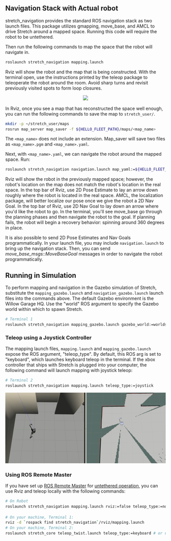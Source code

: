 ## Navigation Stack with Actual robot

stretch_navigation provides the standard ROS navigation stack as two launch files. This package utilizes gmapping, move_base, and AMCL to drive Stretch around a mapped space. Running this code will require the robot to be untethered.


Then run the following commands to map the space that the robot will navigate in.
```bash
roslaunch stretch_navigation mapping.launch
```
Rviz will show the robot and the map that is being constructed. With the terminal open, use the instructions printed by the teleop package to teleoperate the robot around the room. Avoid sharp turns and revisit previously visited spots to form loop closures.

<p align="center">
  <img src="https://raw.githubusercontent.com/hello-robot/stretch_tutorials/main/images/mapping.gif"/>
</p>

In Rviz, once you see a map that has reconstructed the space well enough, you can run the following commands to save the map to `stretch_user/`.

```bash
mkdir -p ~/stretch_user/maps
rosrun map_server map_saver -f ${HELLO_FLEET_PATH}/maps/<map_name>
```

The `<map_name>` does not include an extension. Map_saver will save two files as `<map_name>.pgm` and `<map_name>.yaml`.

Next, with `<map_name>.yaml`, we can navigate the robot around the mapped space. Run:

```bash
roslaunch stretch_navigation navigation.launch map_yaml:=${HELLO_FLEET_PATH}/maps/<map_name>.yaml
```

Rviz will show the robot in the previously mapped space; however, the robot's location on the map does not match the robot's location in the real space. In the top bar of Rviz, use 2D Pose Estimate to lay an arrow down roughly where the robot is located in the real space. AMCL, the localization package, will better localize our pose once we give the robot a 2D Nav Goal. In the top bar of Rviz, use 2D Nav Goal to lay down an arrow where you'd like the robot to go. In the terminal, you'll see move_base go through the planning phases and then navigate the robot to the goal. If planning fails, the robot will begin a recovery behavior: spinning around 360 degrees in place.

It is also possible to send 2D Pose Estimates and Nav Goals programmatically. In your launch file, you may include `navigation.launch` to bring up the navigation stack. Then, you can send *move_base_msgs::MoveBaseGoal* messages in order to navigate the robot programmatically.



## Running in Simulation

To perform mapping and navigation in the Gazebo simulation of Stretch, substitute the `mapping_gazebo.launch` and `navigation_gazebo.launch` launch files into the commands above. The default Gazebo environment is the Willow Garage HQ. Use the "world" ROS argument to specify the Gazebo world within which to spawn Stretch.

```bash
# Terminal 1
roslaunch stretch_navigation mapping_gazebo.launch gazebo_world:=worlds/willowgarage.world
```

### Teleop using a Joystick Controller

The mapping launch files, `mapping.launch` and `mapping_gazebo.launch` expose the ROS argument, "teleop_type". By default, this ROS arg is set to "keyboard", which launches keyboard teleop in the terminal. If the xbox controller that ships with Stretch is plugged into your computer, the following command will launch mapping with joystick teleop:

```bash
# Terminal 2
roslaunch stretch_navigation mapping.launch teleop_type:=joystick
```

<p align="center">
  <img src="https://raw.githubusercontent.com/hello-robot/stretch_tutorials/main/images/gazebo_mapping.gif"/>
</p>

### Using ROS Remote Master

If you have set up [ROS Remote Master](https://docs.hello-robot.com/untethered_operation/#ros-remote-master) for [untethered operation](https://docs.hello-robot.com/untethered_operation/), you can use Rviz and teleop locally with the following commands:

```bash
# On Robot
roslaunch stretch_navigation mapping.launch rviz:=false teleop_type:=none

# On your machine, Terminal 1:
rviz -d `rospack find stretch_navigation`/rviz/mapping.launch
# On your machine, Terminal 2:
roslaunch stretch_core teleop_twist.launch teleop_type:=keyboard # or use teleop_type:=joystick if you have a controller
```